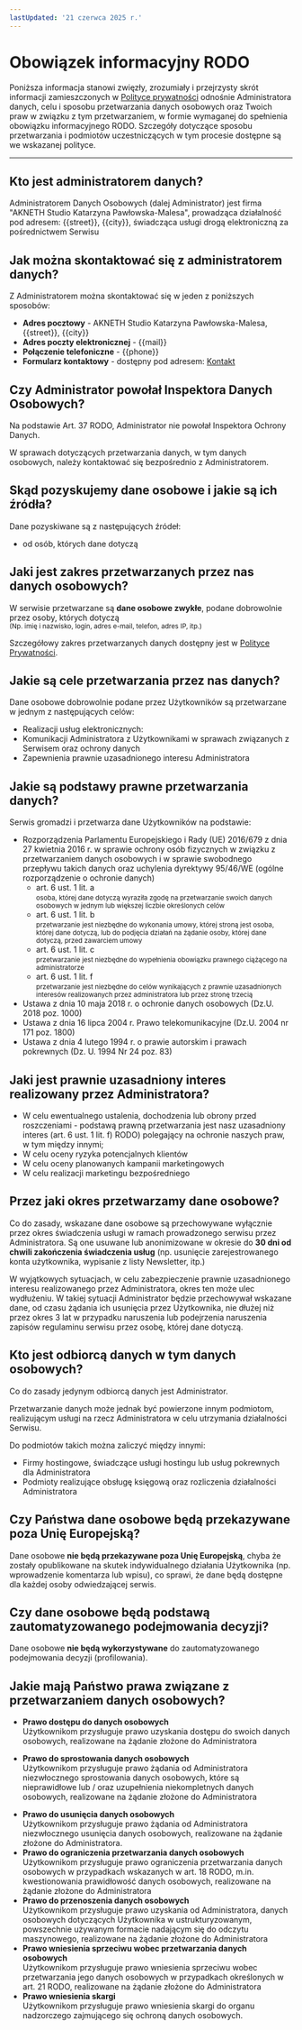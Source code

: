 ```yaml
---
lastUpdated: '21 czerwca 2025 r.'
---
```

# Obowiązek informacyjny RODO

Poniższa informacja stanowi zwięzły, zrozumiały i przejrzysty skrót informacji zamieszczonych w [Polityce prywatności](/policies/privacy 'Polityka prywatności') odnośnie Administratora danych, celu i sposobu przetwarzania danych osobowych oraz Twoich praw w związku z tym przetwarzaniem, w formie wymaganej do spełnienia obowiązku informacyjnego RODO. Szczegóły dotyczące sposobu przetwarzania i podmiotów uczestniczących w tym procesie dostępne są we wskazanej polityce.

---

## Kto jest administratorem danych?
Administratorem Danych Osobowych (dalej Administrator) jest firma &quot;AKNETH Studio Katarzyna Pawłowska-Malesa&quot;, prowadząca działalność pod adresem: {{street}}, {{city}}, świadcząca usługi drogą elektroniczną za pośrednictwem Serwisu


## Jak można skontaktować się z administratorem danych?
Z Administratorem można skontaktować się w jeden z poniższych sposobów:
- **Adres pocztowy** - AKNETH Studio Katarzyna Pawłowska-Malesa, {{street}}, {{city}}
- **Adres poczty elektronicznej** - {{mail}}
- **Połączenie telefoniczne** - {{phone}}
- **Formularz kontaktowy** - dostępny pod adresem: [Kontakt](/contact 'Kontakt')


## Czy Administrator powołał Inspektora Danych Osobowych?
Na podstawie Art. 37 RODO, Administrator nie powołał Inspektora Ochrony Danych.

W sprawach dotyczących przetwarzania danych, w tym danych osobowych, należy kontaktować się bezpośrednio z Administratorem.


## Skąd pozyskujemy dane osobowe i jakie są ich źródła?
Dane pozyskiwane są z następujących źródeł:
- od osób, których dane dotyczą


## Jaki jest zakres przetwarzanych przez nas danych osobowych?
W serwisie przetwarzane są **dane osobowe zwykłe**, podane dobrowolnie przez osoby, których dotyczą<br />
<small>(Np. imię i nazwisko, login, adres e-mail, telefon, adres IP, itp.)</small>

Szczegółowy zakres przetwarzanych danych dostępny jest w [Polityce Prywatności](/policies/privacy 'Polityka prywatności').


## Jakie są cele przetwarzania przez nas danych?
Dane osobowe dobrowolnie podane przez Użytkowników są przetwarzane w jednym z następujących celów:
- Realizacji usług elektronicznych:
  <ul></ul>
- Komunikacji Administratora z Użytkownikami w sprawach związanych z Serwisem oraz ochrony danych
- Zapewnienia prawnie uzasadnionego interesu Administratora


## Jakie są podstawy prawne przetwarzania danych?
Serwis gromadzi i przetwarza dane Użytkowników na podstawie:
- Rozporządzenia Parlamentu Europejskiego i Rady (UE) 2016/679 z dnia 27 kwietnia 2016 r. w sprawie ochrony osób fizycznych w związku z przetwarzaniem danych osobowych i w sprawie swobodnego przepływu takich danych oraz uchylenia dyrektywy 95/46/WE (ogólne rozporządzenie o ochronie danych)
  - art. 6 ust. 1 lit. a<br />
    <small>osoba, której dane dotyczą wyraziła zgodę na przetwarzanie swoich danych osobowych w jednym lub większej liczbie określonych celów</small>
  - art. 6 ust. 1 lit. b<br />
    <small>przetwarzanie jest niezbędne do wykonania umowy, której stroną jest osoba, której dane dotyczą, lub do podjęcia działań na żądanie osoby, której dane dotyczą, przed zawarciem umowy</small>
  - art. 6 ust. 1 lit. c<br />
    <small>przetwarzanie jest niezbędne do wypełnienia obowiązku prawnego ciążącego na administratorze</small>
  - art. 6 ust. 1 lit. f<br />
    <small>przetwarzanie jest niezbędne do celów wynikających z prawnie uzasadnionych interesów realizowanych przez administratora lub przez stronę trzecią</small>
- Ustawa z dnia 10 maja 2018 r. o ochronie danych osobowych (Dz.U. 2018 poz. 1000)
- Ustawa z dnia 16 lipca 2004 r. Prawo telekomunikacyjne (Dz.U. 2004 nr 171 poz. 1800)
- Ustawa z dnia 4 lutego 1994 r. o prawie autorskim i prawach pokrewnych (Dz. U. 1994 Nr 24 poz. 83)


## Jaki jest prawnie uzasadniony interes realizowany przez Administratora?
- W celu ewentualnego ustalenia, dochodzenia lub obrony przed roszczeniami - podstawą prawną przetwarzania jest nasz uzasadniony interes (art. 6 ust. 1 lit. f) RODO) polegający na ochronie naszych praw, w tym między innymi;
- W celu oceny ryzyka potencjalnych klientów
- W celu oceny planowanych kampanii marketingowych
- W celu realizacji marketingu bezpośredniego


## Przez jaki okres przetwarzamy dane osobowe?
Co do zasady, wskazane dane osobowe są przechowywane wyłącznie przez okres świadczenia usługi w ramach prowadzonego serwisu przez Administratora. Są one usuwane lub anonimizowane w okresie do **30 dni od chwili zakończenia świadczenia usług** (np. usunięcie zarejestrowanego konta użytkownika, wypisanie z listy Newsletter, itp.)

W wyjątkowych sytuacjach, w celu zabezpieczenie prawnie uzasadnionego interesu realizowanego przez Administratora, okres ten może ulec wydłużeniu. W takiej sytuacji Administrator będzie przechowywał wskazane dane, od czasu żądania ich usunięcia przez Użytkownika, nie dłużej niż przez okres 3 lat w przypadku naruszenia lub podejrzenia naruszenia zapisów regulaminu serwisu przez osobę, której dane dotyczą.


## Kto jest odbiorcą danych w tym danych osobowych?
Co do zasady jedynym odbiorcą danych jest Administrator.

Przetwarzanie danych może jednak być powierzone innym podmiotom, realizującym usługi na rzecz Administratora w celu utrzymania działalności Serwisu.

Do podmiotów takich można zaliczyć między innymi:
- Firmy hostingowe, świadczące usługi hostingu lub usług pokrewnych dla Administratora
- Podmioty realizujące obsługę księgową oraz rozliczenia działalności Administratora


## Czy Państwa dane osobowe będą przekazywane poza Unię Europejską?
Dane osobowe **nie będą przekazywane poza Unię Europejską**, chyba że zostały opublikowane na skutek indywidualnego działania Użytkownika (np. wprowadzenie komentarza lub wpisu), co sprawi, że dane będą dostępne dla każdej osoby odwiedzającej serwis.


## Czy dane osobowe będą podstawą zautomatyzowanego podejmowania decyzji?
Dane osobowe **nie będą wykorzystywane** do zautomatyzowanego podejmowania decyzji (profilowania).


## Jakie mają Państwo prawa związane z przetwarzaniem danych osobowych?
- **Prawo dostępu do danych osobowych**<br />
  Użytkownikom przysługuje prawo uzyskania dostępu do swoich danych osobowych, realizowane na żądanie złożone do Administratora</p>
- **Prawo do sprostowania danych osobowych**<br />
  Użytkownikom przysługuje prawo żądania od Administratora niezwłocznego sprostowania danych osobowych, które są nieprawidłowe lub / oraz uzupełnienia niekompletnych danych osobowych, realizowane na żądanie złożone do Administratora</p>
- **Prawo do usunięcia danych osobowych**<br />
  Użytkownikom przysługuje prawo żądania od Administratora niezwłocznego usunięcia danych osobowych, realizowane na żądanie złożone do Administratora.
  <span style=" color: #ff0000; font-style: italic; display: none ">
  <br /><br />
  W przypadku kont użytkowników, usunięcie danych polega na anonimizacji danych umożliwiających identyfikację Użytkownika.
  <br /><br />
  W przypadku usługi Newsletter, Użytkownik ma możliwość samodzielnego usunięcia swoich danych osobowych korzystając z odnośnika umieszczonego w każdej przesyłanej wiadomości e-mail.
  </span>
- **Prawo do ograniczenia przetwarzania danych osobowych**<br />
  Użytkownikom przysługuje prawo ograniczenia przetwarzania danych osobowych w przypadkach wskazanych w art. 18 RODO, m.in. kwestionowania prawidłowość danych osobowych, realizowane na żądanie złożone do Administratora
- **Prawo do przenoszenia danych osobowych**<br />
  Użytkownikom przysługuje prawo uzyskania od Administratora, danych osobowych dotyczących Użytkownika w ustrukturyzowanym, powszechnie używanym formacie nadającym się do odczytu maszynowego, realizowane na żądanie złożone do Administratora
- **Prawo wniesienia sprzeciwu wobec przetwarzania danych osobowych**<br />
  Użytkownikom przysługuje prawo wniesienia sprzeciwu wobec przetwarzania jego danych osobowych w przypadkach określonych w art. 21 RODO, realizowane na żądanie złożone do Administratora
- **Prawo wniesienia skargi**<br />
  Użytkownikom przysługuje prawo wniesienia skargi do organu nadzorczego zajmującego się ochroną danych osobowych.
